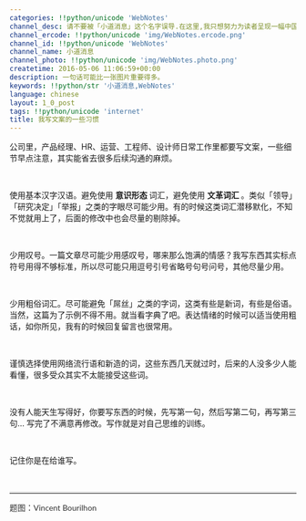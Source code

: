 ```yaml
---
categories: !!python/unicode 'WebNotes'
channel_desc: 请不要被「小道消息」这个名字误导.在这里,我只想努力为读者呈现一幅中国互联网的清明上河图.
channel_ercode: !!python/unicode 'img/WebNotes.ercode.png'
channel_id: !!python/unicode 'WebNotes'
channel_name: 小道消息
channel_photo: !!python/unicode 'img/WebNotes.photo.png'
createtime: 2016-05-06 11:06:59+00:00
description: 一句话可能比一张图片重要得多。
keywords: !!python/str '小道消息,WebNotes'
language: chinese
layout: 1_0_post
tags: !!python/unicode 'internet'
title: 我写文案的一些习惯
---
```

<div class="rich_media_content" id="js_content">
<p>
<span class="author-d-4z65zz66zl57z75zyiz66zfr2fz87zwz89znujenz75zfz86zz85zvsz89zz69zioz87zfz74zz72zz78zxz77zjz72zpz72zorz83zpz66z9">
          公司里，产品经理、HR、运营、工程师、设计师日常工作里都要写文案，一些细节早点注意，其实能省去很多后续沟通的麻烦。
         </span>
</p>
<p>
<span class="author-d-4z65zz66zl57z75zyiz66zfr2fz87zwz89znujenz75zfz86zz85zvsz89zz69zioz87zfz74zz72zz78zxz77zjz72zpz72zorz83zpz66z9">
<br/>
</span>
</p>
<p>
<span class="author-d-4z65zz66zl57z75zyiz66zfr2fz87zwz89znujenz75zfz86zz85zvsz89zz69zioz87zfz74zz72zz78zxz77zjz72zpz72zorz83zpz66z9">
          使用基本汉字汉语。避免使用
         </span>
<span class="author-d-4z65zz66zl57z75zyiz66zfr2fz87zwz89znujenz75zfz86zz85zvsz89zz69zioz87zfz74zz72zz78zxz77zjz72zpz72zorz83zpz66z9 b">
<strong>
           意识形态
          </strong>
</span>
<span class="author-d-4z65zz66zl57z75zyiz66zfr2fz87zwz89znujenz75zfz86zz85zvsz89zz69zioz87zfz74zz72zz78zxz77zjz72zpz72zorz83zpz66z9">
          词汇，避免使用
         </span>
<span class="author-d-4z65zz66zl57z75zyiz66zfr2fz87zwz89znujenz75zfz86zz85zvsz89zz69zioz87zfz74zz72zz78zxz77zjz72zpz72zorz83zpz66z9 b">
<strong>
           文革词汇
          </strong>
</span>
<span class="author-d-4z65zz66zl57z75zyiz66zfr2fz87zwz89znujenz75zfz86zz85zvsz89zz69zioz87zfz74zz72zz78zxz77zjz72zpz72zorz83zpz66z9">
          。类似「领导」「研究决定」「举报」之类的字眼尽可能少用。有的时候这类词汇潜移默化，不知不觉就用上了，后面的修改中也会尽量的剔除掉。
         </span>
</p>
<p>
<span class="author-d-4z65zz66zl57z75zyiz66zfr2fz87zwz89znujenz75zfz86zz85zvsz89zz69zioz87zfz74zz72zz78zxz77zjz72zpz72zorz83zpz66z9">
<br/>
</span>
</p>
<p>
<span class="author-d-4z65zz66zl57z75zyiz66zfr2fz87zwz89znujenz75zfz86zz85zvsz89zz69zioz87zfz74zz72zz78zxz77zjz72zpz72zorz83zpz66z9">
          少用叹号。一篇文章尽可能少用感叹号，哪来那么饱满的情感？我写东西其实标点符号用得不够标准，所以尽可能只用逗号引号省略号句号问号，其他尽量少用。
         </span>
</p>
<p>
<span class="author-d-4z65zz66zl57z75zyiz66zfr2fz87zwz89znujenz75zfz86zz85zvsz89zz69zioz87zfz74zz72zz78zxz77zjz72zpz72zorz83zpz66z9">
<br/>
</span>
</p>
<p>
<span class="author-d-4z65zz66zl57z75zyiz66zfr2fz87zwz89znujenz75zfz86zz85zvsz89zz69zioz87zfz74zz72zz78zxz77zjz72zpz72zorz83zpz66z9">
          少用粗俗词汇。尽可能避免「屌丝」之类的字词，这类有些是新词，有些是俗语。当然，这篇为了示例不得不用。就当看字典了吧。表达情绪的时候可以适当使用粗话，如你所见，我有的时候回复留言也很常用。
         </span>
</p>
<p>
<span class="author-d-4z65zz66zl57z75zyiz66zfr2fz87zwz89znujenz75zfz86zz85zvsz89zz69zioz87zfz74zz72zz78zxz77zjz72zpz72zorz83zpz66z9">
<br/>
</span>
</p>
<p>
<span class="author-d-4z65zz66zl57z75zyiz66zfr2fz87zwz89znujenz75zfz86zz85zvsz89zz69zioz87zfz74zz72zz78zxz77zjz72zpz72zorz83zpz66z9">
          谨慎选择使用网络流行语和新造的词，这些东西几天就过时，后来的人没多少人能看懂，很多受众其实不太能接受这些词。
         </span>
</p>
<p>
<span class="author-d-4z65zz66zl57z75zyiz66zfr2fz87zwz89znujenz75zfz86zz85zvsz89zz69zioz87zfz74zz72zz78zxz77zjz72zpz72zorz83zpz66z9">
<br/>
</span>
</p>
<p>
<span class="author-d-4z65zz66zl57z75zyiz66zfr2fz87zwz89znujenz75zfz86zz85zvsz89zz69zioz87zfz74zz72zz78zxz77zjz72zpz72zorz83zpz66z9">
          没有人能天生写得好，你要写东西的时候，先写第一句，然后写第二句，再写第三句… 写完了不满意再修改。写作就是对自己思维的训练。
         </span>
</p>
<p>
<span class="author-d-4z65zz66zl57z75zyiz66zfr2fz87zwz89znujenz75zfz86zz85zvsz89zz69zioz87zfz74zz72zz78zxz77zjz72zpz72zorz83zpz66z9">
<br/>
</span>
</p>
<p>
<span class="author-d-4z65zz66zl57z75zyiz66zfr2fz87zwz89znujenz75zfz86zz85zvsz89zz69zioz87zfz74zz72zz78zxz77zjz72zpz72zorz83zpz66z9">
          记住你是在给谁写。
         </span>
</p>
<p>
<span class="author-d-4z65zz66zl57z75zyiz66zfr2fz87zwz89znujenz75zfz86zz85zvsz89zz69zioz87zfz74zz72zz78zxz77zjz72zpz72zorz83zpz66z9">
<br/>
</span>
</p>
<p>
<span class="author-d-4z65zz66zl57z75zyiz66zfr2fz87zwz89znujenz75zfz86zz85zvsz89zz69zioz87zfz74zz72zz78zxz77zjz72zpz72zorz83zpz66z9">
</span>
</p>
<hr style="font-family: Lato, Helvetica, Arial, freesans, clean, sans-serif; border-right-width: 0px; border-bottom-width: 0px; border-left-width: 0px; border-top-style: solid; border-top-color: rgb(234, 234, 234); height: 1px; margin-top: 1em; margin-bottom: 1em; color: rgb(51, 51, 51); white-space: normal;"/>
<p style="font-family: Lato, Helvetica, Arial, freesans, clean, sans-serif; border: 0px; margin-top: 1em; margin-bottom: 1.5em; outline: 0px; line-height: 1.5em; color: rgb(51, 51, 51); white-space: normal;">
         题图：Vincent Bourilhon
        </p>
<p>
<span class="author-d-4z65zz66zl57z75zyiz66zfr2fz87zwz89znujenz75zfz86zz85zvsz89zz69zioz87zfz74zz72zz78zxz77zjz72zpz72zorz83zpz66z9">
<br/>
</span>
<br/>
</p>
<p>
<br/>
</p>
</div>